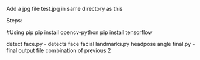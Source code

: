 Add a jpg file test.jpg in same directory as this

Steps:

#Using pip
pip install opencv-python
pip install tensorflow

detect face.py - detects face
facial landmarks.py
headpose angle final.py - final output file combination of previous 2
